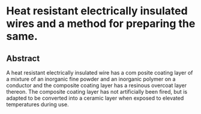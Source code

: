 # Heat resistant electrically insulated wires and a method for preparing the same.

## Abstract
A heat resistant electrically insulated wire has a com posite coating layer of a mixture of an inorganic fine powder and an inorganic polymer on a conductor and the composite coating layer has a resinous overcoat layer thereon. The composite coating layer has not artificially been fired, but is adapted to be converted into a ceramic layer when exposed to elevated temperatures during use.